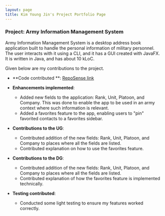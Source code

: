 ```yaml
---
layout: page
title: Kim Young Jin's Project Portfolio Page
---
```


### Project: Army Information Management System

Army Information Management System is a desktop address book application built to handle the personal information of
military personnel. The user interacts with it using a CLI, and it has a GUI created with JavaFX. It is written in Java,
and has about 10 kLoC.

Given below are my contributions to the project.

- **Code contributed
  **: [RepoSense link](https://nus-cs2103-ay2223s2.github.io/tp-dashboard/?search=jugheadjones10&breakdown=true)
- **Enhancements implemented**:
    - Added new fields to the application: Rank, Unit, Platoon, and Company. This was done to enable the app to
      be used in an army context where such information is relevant.
    - Added a favorites feature to the app, enabling users to "pin" favorited contacts to a favorites sidebar.

- **Contributions to the UG**:
    - Contributed addition of the new fields: Rank, Unit, Platoon, and Company to places where all the fields are
      listed.
    - Contributed explanation on how to use the favorites feature.

- **Contributions to the DG**:
    - Contributed addition of the new fields: Rank, Unit, Platoon, and Company to places where all the fields are
      listed.
    - Contributed explanation of how the favorites feature is implemented technically.

- **Testing contributed**:
    - Conducted some light testing to ensure my features worked correctly.